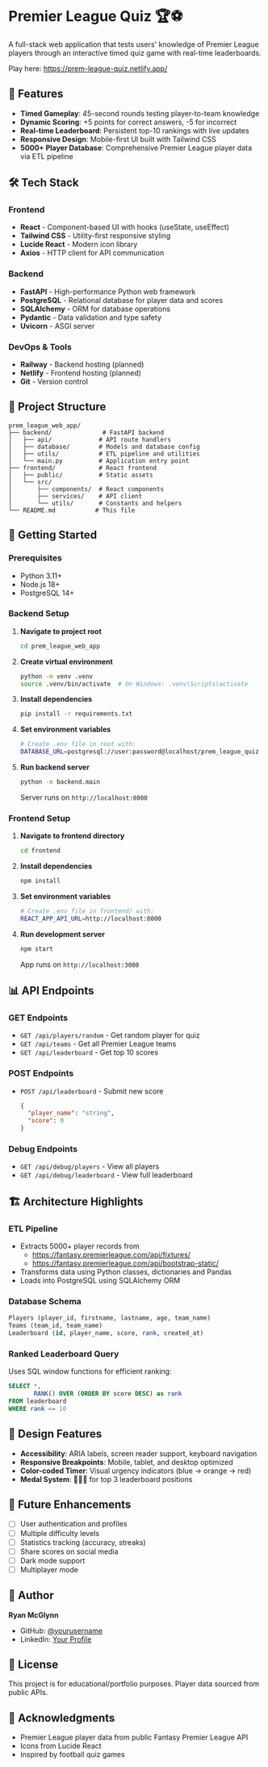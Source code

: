 # Premier League Quiz 🏆⚽

A full-stack web application that tests users' knowledge of Premier League players through an interactive timed quiz game with real-time leaderboards.

Play here: https://prem-league-quiz.netlify.app/

## 🎯 Features

- **Timed Gameplay**: 45-second rounds testing player-to-team knowledge
- **Dynamic Scoring**: +5 points for correct answers, -5 for incorrect
- **Real-time Leaderboard**: Persistent top-10 rankings with live updates
- **Responsive Design**: Mobile-first UI built with Tailwind CSS
- **5000+ Player Database**: Comprehensive Premier League player data via ETL pipeline

## 🛠️ Tech Stack

### Frontend
- **React** - Component-based UI with hooks (useState, useEffect)
- **Tailwind CSS** - Utility-first responsive styling
- **Lucide React** - Modern icon library
- **Axios** - HTTP client for API communication

### Backend
- **FastAPI** - High-performance Python web framework
- **PostgreSQL** - Relational database for player data and scores
- **SQLAlchemy** - ORM for database operations
- **Pydantic** - Data validation and type safety
- **Uvicorn** - ASGI server

### DevOps & Tools
- **Railway** - Backend hosting (planned)
- **Netlify** - Frontend hosting (planned)
- **Git** - Version control

## 📁 Project Structure

```
prem_league_web_app/
├── backend/              # FastAPI backend
│   ├── api/             # API route handlers
│   ├── database/        # Models and database config
│   ├── utils/           # ETL pipeline and utilities
│   └── main.py          # Application entry point
├── frontend/            # React frontend
│   ├── public/          # Static assets
│   └── src/
│       ├── components/  # React components
│       ├── services/    # API client
│       └── utils/       # Constants and helpers
└── README.md           # This file
```

## 🚀 Getting Started

### Prerequisites
- Python 3.11+
- Node.js 18+
- PostgreSQL 14+

### Backend Setup

1. **Navigate to project root**
   ```bash
   cd prem_league_web_app
   ```

2. **Create virtual environment**
   ```bash
   python -m venv .venv
   source .venv/bin/activate  # On Windows: .venv\Scripts\activate
   ```

3. **Install dependencies**
   ```bash
   pip install -r requirements.txt
   ```

4. **Set environment variables**
   ```bash
   # Create .env file in root with:
   DATABASE_URL=postgresql://user:password@localhost/prem_league_quiz
   ```

5. **Run backend server**
   ```bash
   python -m backend.main
   ```
   Server runs on `http://localhost:8000`

### Frontend Setup

1. **Navigate to frontend directory**
   ```bash
   cd frontend
   ```

2. **Install dependencies**
   ```bash
   npm install
   ```

3. **Set environment variables**
   ```bash
   # Create .env file in frontend/ with:
   REACT_APP_API_URL=http://localhost:8000
   ```

4. **Run development server**
   ```bash
   npm start
   ```
   App runs on `http://localhost:3000`

## 📊 API Endpoints

### GET Endpoints
- `GET /api/players/random` - Get random player for quiz
- `GET /api/teams` - Get all Premier League teams
- `GET /api/leaderboard` - Get top 10 scores

### POST Endpoints
- `POST /api/leaderboard` - Submit new score
  ```json
  {
    "player_name": "string",
    "score": 0
  }
  ```

### Debug Endpoints
- `GET /api/debug/players` - View all players
- `GET /api/debug/leaderboard` - View full leaderboard

## 🏗️ Architecture Highlights

### ETL Pipeline
- Extracts 5000+ player records from
   - https://fantasy.premierleague.com/api/fixtures/
   - https://fantasy.premierleague.com/api/bootstrap-static/
- Transforms data using Python classes, dictionaries and Pandas
- Loads into PostgreSQL using SQLAlchemy ORM

### Database Schema
```sql
Players (player_id, firstname, lastname, age, team_name)
Teams (team_id, team_name)
Leaderboard (id, player_name, score, rank, created_at)
```

### Ranked Leaderboard Query
Uses SQL window functions for efficient ranking:
```sql
SELECT *,
       RANK() OVER (ORDER BY score DESC) as rank
FROM leaderboard
WHERE rank <= 10
```

## 🎨 Design Features

- **Accessibility**: ARIA labels, screen reader support, keyboard navigation
- **Responsive Breakpoints**: Mobile, tablet, and desktop optimized
- **Color-coded Timer**: Visual urgency indicators (blue → orange → red)
- **Medal System**: 🥇🥈🥉 for top 3 leaderboard positions

## 📝 Future Enhancements

- [ ] User authentication and profiles
- [ ] Multiple difficulty levels
- [ ] Statistics tracking (accuracy, streaks)
- [ ] Share scores on social media
- [ ] Dark mode support
- [ ] Multiplayer mode

## 👤 Author

**Ryan McGlynn**
- GitHub: [@yourusername](https://github.com/yourusername)
- LinkedIn: [Your Profile](https://linkedin.com/in/yourprofile)

## 📄 License

This project is for educational/portfolio purposes. Player data sourced from public APIs.

## 🙏 Acknowledgments

- Premier League player data from public Fantasy Premier League API
- Icons from Lucide React
- Inspired by football quiz games
